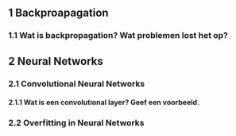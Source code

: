 ## 1 Backproapagation

### 1.1 Wat is backpropagation? Wat problemen lost het op?

## 2 Neural Networks

### 2.1 Convolutional Neural Networks

#### 2.1.1 Wat is een convolutional layer? Geef een voorbeeld.

### 2.2 Overfitting in Neural Networks
<Geef wat overfitting is en welke technieken er zijn om deze tegen te gaan>

